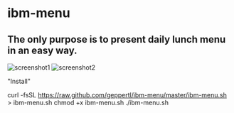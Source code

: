 # ibm-menu
## The only purpose is to present daily lunch menu in an easy way.

![screenshot1](http://www.pictureshack.us/images/32504_7B2BEC548E5F2B6C.jpg)
![screenshot2](http://www.pictureshack.us/images/18582_630C76E72F1A0292.jpg)

"Install"

curl -fsSL https://raw.github.com/geppertl/ibm-menu/master/ibm-menu.sh > ibm-menu.sh
chmod +x ibm-menu.sh
./ibm-menu.sh 
